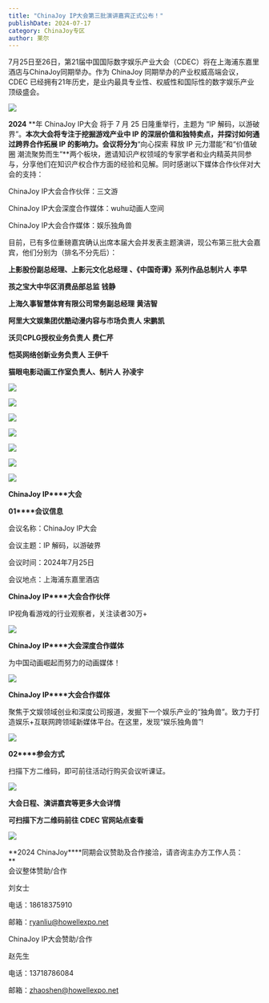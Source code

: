 ```yaml
---
title: "ChinaJoy IP大会第三批演讲嘉宾正式公布！"
publishDate: 2024-07-17
category: ChinaJoy专区
author: 莱尔
---
```


7月25日至26日，第21届中国国际数字娱乐产业大会（CDEC）将在上海浦东嘉里酒店与ChinaJoy同期举办。作为 ChinaJoy 同期举办的产业权威高端会议，CDEC 已经拥有21年历史，是业内最具专业性、权威性和国际性的数字娱乐产业顶级盛会。

![](https://ec-net-1251389766.cos.ap-shanghai.myqcloud.com/wp-content/uploads/2024/07/20240717203927133.png)

**2024** **年 ChinaJoy IP大会 将于 7 月 25 日隆重举行，主题为 “IP 解码，以游破界”。**本次大会将专注于挖掘游戏产业中 IP 的深层价值和独特卖点，并探讨如何通过跨界合作拓展 IP 的影响力。会议将分为**“向心探索 释放 IP 元力潜能”和“价值破圈 潮流聚势而生”**两个板块，邀请知识产权领域的专家学者和业内精英共同参与，分享他们在知识产权合作方面的经验和见解。同时感谢以下媒体合作伙伴对大会的支持：

ChinaJoy IP大会合作伙伴：三文游

ChinaJoy IP大会深度合作媒体：wuhu动画人空间

ChinaJoy IP大会合作媒体：娱乐独角兽

目前，已有多位重磅嘉宾确认出席本届大会并发表主题演讲，现公布第三批大会嘉宾，他们分别为（排名不分先后）：

**上影股份副总经理、上影元文化总经理** **、《中国奇谭》系列作品总制片人** **李早**

**孩之宝大中华区消费品部总监** **钱静**

**上海久事智慧体育有限公司常务副总经理** **黄洁智**

**阿里大文娱集团优酷动漫内容与市场负责人** **宋鹏凯**

**沃贝****CPLG****授权业务负责人** **费仁芹**

**恺英网络创新业务负责人** **王伊千**

**猫眼电影动画工作室负责人、制片人** **孙凌宇**

![](https://ec-net-1251389766.cos.ap-shanghai.myqcloud.com/wp-content/uploads/2024/07/20240717203930928-702x1024.png)

![](https://ec-net-1251389766.cos.ap-shanghai.myqcloud.com/wp-content/uploads/2024/07/20240717203934976-702x1024.png)

![](https://ec-net-1251389766.cos.ap-shanghai.myqcloud.com/wp-content/uploads/2024/07/20240717203937369-702x1024.png)

![](https://ec-net-1251389766.cos.ap-shanghai.myqcloud.com/wp-content/uploads/2024/07/20240717203941399-702x1024.png)

![](https://ec-net-1251389766.cos.ap-shanghai.myqcloud.com/wp-content/uploads/2024/07/20240717203945614-702x1024.png)

![](https://ec-net-1251389766.cos.ap-shanghai.myqcloud.com/wp-content/uploads/2024/07/20240717203947745-702x1024.png)

![](https://ec-net-1251389766.cos.ap-shanghai.myqcloud.com/wp-content/uploads/2024/07/20240717203950396-702x1024.png)

**ChinaJoy IP****大会**

**01****会议信息**

会议名称：ChinaJoy IP大会

会议主题：IP 解码，以游破界

会议时间：2024年7月25日

会议地点：上海浦东嘉里酒店

**ChinaJoy IP****大会合作伙伴**

IP视角看游戏的行业观察者，关注读者30万+

![](https://ec-net-1251389766.cos.ap-shanghai.myqcloud.com/wp-content/uploads/2024/07/20240717203952720.png)

**ChinaJoy IP****大会深度合作媒体**

为中国动画崛起而努力的动画媒体！

![](https://ec-net-1251389766.cos.ap-shanghai.myqcloud.com/wp-content/uploads/2024/07/20240717203954435.png)

**ChinaJoy IP****大会合作媒体**

聚焦于文娱领域创业和深度公司报道，发掘下一个娱乐产业的“独角兽”。致力于打造娱乐+互联网跨领域新媒体平台。在这里，发现“娱乐独角兽”!

![](https://ec-net-1251389766.cos.ap-shanghai.myqcloud.com/wp-content/uploads/2024/07/20240717203957973.png)

**02****参会方式**

扫描下方二维码，即可前往活动行购买会议听课证。

![](https://ec-net-1251389766.cos.ap-shanghai.myqcloud.com/wp-content/uploads/2024/07/20240717204000958.png)

**大会日程、演讲嘉宾等更多大会详情**

**可扫描下方二维码前往 CDEC 官网站点查看**

![](https://ec-net-1251389766.cos.ap-shanghai.myqcloud.com/wp-content/uploads/2024/07/20240717204001798.png)

**2024 ChinaJoy****同期会议赞助及合作接洽，请咨询主办方工作人员：  
**  
会议整体赞助/合作

刘女士

电话：18618375910 

邮箱：ryanliu@howellexpo.net  
  
ChinaJoy IP大会赞助/合作

赵先生

电话：13718786084

邮箱：zhaoshen@howellexpo.net
